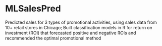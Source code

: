 # MLSalesPred
Predicted sales for 3 types of promotional activities, using sales data from 10+ retail stores in Chicago; Built classification models in R for return on investment (ROI) that forecasted positive and negative ROIs and recommended the optimal promotional method
